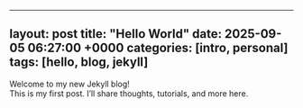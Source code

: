 <!--
 * @Author: ShadowLcz
 * @Date: 2025-09-05 14:43:12
 * @LastEditTime: 2025-09-05 14:50:39
 * @LastEditors: ShadowLcz
 * @Description: 
 * @FilePath: /shadowlcz.github.io/_post/2025-09-05-hello-world.md
-->
---
layout: post
title: "Hello World"
date: 2025-09-05 06:27:00 +0000
categories: [intro, personal]
tags: [hello, blog, jekyll]
---

Welcome to my new Jekyll blog!  
This is my first post. I’ll share thoughts, tutorials, and more here.